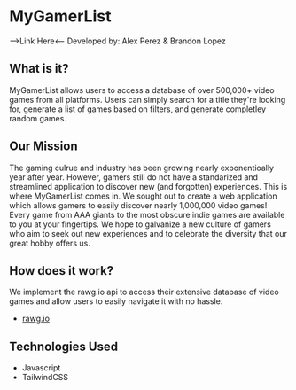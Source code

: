 # MyGamerList

-->Link Here<--
Developed by: Alex Perez & Brandon Lopez

## What is it?

MyGamerList allows users to access a database of over 500,000+ video games from all platforms. Users can simply search for a title they're looking for, generate a list of games based on filters, and generate completley random games.

## Our Mission

The gaming culrue and industry has been growing nearly exponentioally year after year. However, gamers still do not have a standarized and streamlined application to discover new (and forgotten) experiences. This is where MyGamerList comes in. We sought out to create a web application which allows gamers to easily discover nearly 1,000,000 video games! Every game from AAA giants to the most obscure indie games are available to you at your fingertips. We hope to galvanize a new culture of gamers who aim to seek out new experiences and to celebrate the diversity that our great hobby offers us.

## How does it work?

We implement the rawg.io api to access their extensive database of video games and allow users to easily navigate it with no hassle.

- [rawg.io](https://rawg.io/apidocs)

## Technologies Used

- Javascript
- TailwindCSS
